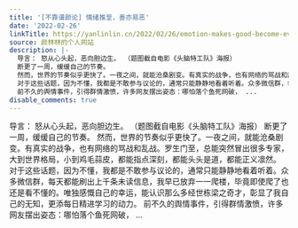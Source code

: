 ```yaml
---
title: '[不靠谱颜论] 情绪推至，善亦易恶'
date: '2022-02-26'
linkTitle: https://yanlinlin.cn/2022/02/26/emotion-makes-good-become-evil/
source: 颜林林的个人网站
description: |-
  导言： 怒从心头起，恶向胆边生。 （题图截自电影《头脑特工队》海报）
  断更了一周，缓缓自己的节奏。
  然而，世界的节奏似乎更快了。一夜之间，就能沧桑剧变。有真实的战争，也有网络的骂战和乱战。罗生门至，总能突然冒出很多专家，大到世界格局，小到鸡毛蒜皮，都能指点深刻，都能头头是道，都能正义凛然。
  对于这些话题，因为不懂，我都是不敢参与议论的，通常只能静静地看着听着。众多微信群，每天都能刷出上千条未读信息，我早已放弃一一爬楼，毕竟即使爬了也还是看不懂的。唯独感慨自己的幸运，能认识那么多经世栋梁之奇才，彰显了我自己的无知，更添每日精进学习的动力。
  前不久的舆情事件，引得群情激愤，许多网友摆出姿态：哪怕落个鱼死网破， ...
disable_comments: true
---
```

导言： 怒从心头起，恶向胆边生。 （题图截自电影《头脑特工队》海报）
断更了一周，缓缓自己的节奏。
然而，世界的节奏似乎更快了。一夜之间，就能沧桑剧变。有真实的战争，也有网络的骂战和乱战。罗生门至，总能突然冒出很多专家，大到世界格局，小到鸡毛蒜皮，都能指点深刻，都能头头是道，都能正义凛然。
对于这些话题，因为不懂，我都是不敢参与议论的，通常只能静静地看着听着。众多微信群，每天都能刷出上千条未读信息，我早已放弃一一爬楼，毕竟即使爬了也还是看不懂的。唯独感慨自己的幸运，能认识那么多经世栋梁之奇才，彰显了我自己的无知，更添每日精进学习的动力。
前不久的舆情事件，引得群情激愤，许多网友摆出姿态：哪怕落个鱼死网破， ...
